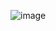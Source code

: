 ![image](https://github.com/Saqibs575/MLPractice/assets/111361057/09168b8f-4542-4ca5-9ca0-54bf6341e8ac)

